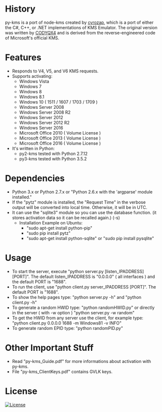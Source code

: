 # History
py-kms is a port of node-kms created by [cyrozap](http://forums.mydigitallife.info/members/183074-markedsword), which is a port of either the C#, C++, or .NET implementations of KMS Emulator. The original version was written by [CODYQX4](http://forums.mydigitallife.info/members/89933-CODYQX4) and is derived from the reverse-engineered code of Microsoft's official KMS.
 
# Features
- Responds to V4, V5, and V6 KMS requests.
- Supports activating:
	- Windows Vista 
	- Windows 7 
	- Windows 8
	- Windows 8.1
	- Windows 10 ( 1511 / 1607 / 1703 / 1709 )
	- Windows Server 2008
	- Windows Server 2008 R2
	- Windows Server 2012
	- Windows Server 2012 R2
	- Windows Server 2016
	- Microsoft Office 2010 ( Volume License )
	- Microsoft Office 2013 ( Volume License )
	- Microsoft Office 2016 ( Volume License )
- It's written in Python:
	- py2-kms tested with Python 2.7.12 
	- py3-kms tested with Python 3.5.2

# Dependencies
- Python 3.x or Python 2.7.x or "Python 2.6.x with the 'argparse' module installed."
- If the "pytz" module is installed, the "Request Time" in the verbose output will be converted into local time. Otherwise, it will be in UTC.
- It can use the "sqlite3" module so you can use the database function. (it stores activation data so it can be recalled again.) (-s)
	- Installation Example on Ubuntu:
		- "sudo apt-get install python-pip"  
		- "sudo pip install pytz"  
		- "sudo apt-get install python-sqlite" or "sudo pip install pysqlite"

# Usage
- To start the server, execute "python server.py [listen_IPADDRESS] [PORT]".
  The default listen_IPADDRESS is "0.0.0.0" ( all interfaces ) and the default PORT is "1688".
- To run the client, use "python client.py server_IPADDRESS [PORT]". The default PORT is "1688".
- To show the help pages type: "python server.py -h" and "python client.py -h"
- To generate a random HWID type: "python randomHWID.py" or directly in the server ( with -w option ) "python server.py -w random"
- To get the HWID from any server use the client, for example type: "python client.py 0.0.0.0 1688 -m Windows81 -v INFO" 
- To generate random EPID type: "python randomPID.py"

# Other Important Stuff
- Read "py-kms_Guide.pdf" for more informations about activation with py-kms.
- File "py-kms_ClientKeys.pdf" contains GVLK keys.

# License
   [![License](https://img.shields.io/badge/license-unlicense-lightgray.svg)](https://github.com/SystemRage/py-kms/blob/master/LICENSE)

